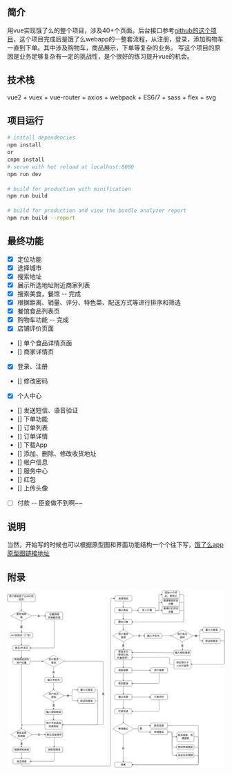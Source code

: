 ## 简介
用vue实现饿了么的整个项目，涉及40+个页面。后台接口参考[github的这个项目](https://github.com/bailicangdu/node-elm/blob/master/API.md)，这个项目完成后是饿了么webapp的一整套流程，从注册，登录，添加购物车一直到下单。其中涉及购物车，商品展示，下单等复杂的业务。
写这个项目的原因是业务足够复杂有一定的挑战性，是个很好的练习提升vue的机会。

## 技术栈
vue2 + vuex + vue-router + axios + webpack + ES6/7 + sass + flex + svg

## 项目运行

``` bash
# install dependencies
npm install
or
cnpm install
# serve with hot reload at localhost:8080
npm run dev

# build for production with minification
npm run build

# build for production and view the bundle analyzer report
npm run build --report
```
## 最终功能
- [x] 定位功能
- [x] 选择城市
- [x] 搜索地址
- [x] 展示所选地址附近商家列表
- [x] 搜索美食，餐馆 -- 完成
- [x] 根据距离、销量、评分、特色菜、配送方式等进行排序和筛选
- [x] 餐馆食品列表页
- [x] 购物车功能 -- 完成
- [x] 店铺评价页面
- [] 单个食品详情页面
- [] 商家详情页
- [x] 登录、注册
- [] 修改密码
- [x] 个人中心
- [] 发送短信、语音验证
- [] 下单功能
- [] 订单列表
- [] 订单详情
- [] 下载App
- [] 添加、删除、修改收货地址
- [] 帐户信息
- [] 服务中心
- [] 红包
- [] 上传头像
- [ ] 付款 -- 臣妾做不到啊~~
## 说明
 当然，开始写的时候也可以根据原型图和界面功能结构一个个往下写，[饿了么app原型图链接地址](https://www.xiaopiu.com/user?uid=5b69b06ec496fe18064cd5c0&libPop=project&libId=5b69b085c496fe18064cd5c2)

## 附录
![图片](https://github.com/kkxiaojun/vue-ele-kk/blob/master/static/main.jpg)
